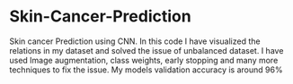 # Skin-Cancer-Prediction
Skin cancer Prediction using CNN. In this code I have visualized the relations in my dataset and solved the issue of unbalanced dataset.
I have used Image augmentation, class weights, early stopping and many more techniques to fix the issue.
My models validation accuracy is around 96%
